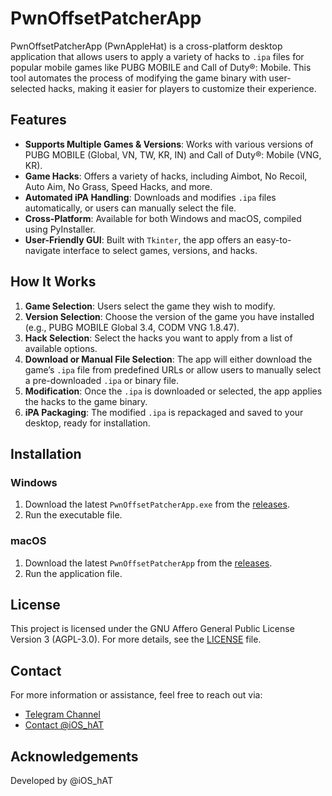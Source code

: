 # PwnOffsetPatcherApp

PwnOffsetPatcherApp (PwnAppleHat) is a cross-platform desktop application that allows users to apply a variety of hacks to `.ipa` files for popular mobile games like PUBG MOBILE and Call of Duty®: Mobile. This tool automates the process of modifying the game binary with user-selected hacks, making it easier for players to customize their experience.

## Features

- **Supports Multiple Games & Versions**: Works with various versions of PUBG MOBILE (Global, VN, TW, KR, IN) and Call of Duty®: Mobile (VNG, KR).
- **Game Hacks**: Offers a variety of hacks, including Aimbot, No Recoil, Auto Aim, No Grass, Speed Hacks, and more.
- **Automated iPA Handling**: Downloads and modifies `.ipa` files automatically, or users can manually select the file.
- **Cross-Platform**: Available for both Windows and macOS, compiled using PyInstaller.
- **User-Friendly GUI**: Built with `Tkinter`, the app offers an easy-to-navigate interface to select games, versions, and hacks.

## How It Works

1. **Game Selection**: Users select the game they wish to modify.
2. **Version Selection**: Choose the version of the game you have installed (e.g., PUBG MOBILE Global 3.4, CODM VNG 1.8.47).
3. **Hack Selection**: Select the hacks you want to apply from a list of available options.
4. **Download or Manual File Selection**: The app will either download the game’s `.ipa` file from predefined URLs or allow users to manually select a pre-downloaded `.ipa` or binary file.
5. **Modification**: Once the `.ipa` is downloaded or selected, the app applies the hacks to the game binary.
6. **iPA Packaging**: The modified `.ipa` is repackaged and saved to your desktop, ready for installation.

## Installation

### Windows

1. Download the latest `PwnOffsetPatcherApp.exe` from the [releases](https://github.com/YourGitHubUsername/PwnOffsetPatcherApp/releases).
2. Run the executable file.

### macOS

1. Download the latest `PwnOffsetPatcherApp` from the [releases](https://github.com/YourGitHubUsername/PwnOffsetPatcherApp/releases).
2. Run the application file.

## License

This project is licensed under the GNU Affero General Public License Version 3 (AGPL-3.0). For more details, see the [LICENSE](LICENSE) file.

## Contact

For more information or assistance, feel free to reach out via:

- [Telegram Channel](https://t.me/pwnapplehat)
- [Contact @iOS_hAT](https://t.me/iOS_hAT)

## Acknowledgements

Developed by @iOS_hAT
